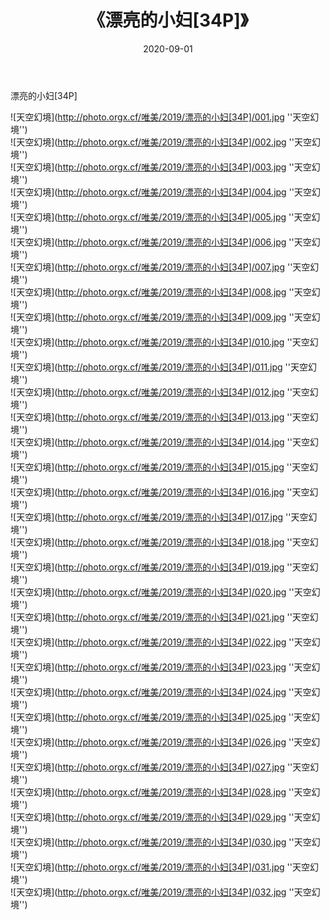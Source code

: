 ﻿---
layout: post
title:  《漂亮的小妇[34P]》
date:   2020-09-01
img: http://photo.orgx.cf/唯美/2019/漂亮的小妇[34P]/000.jpg
categories: [美女, 清纯, 唯美]
---

漂亮的小妇[34P]



![天空幻境](http://photo.orgx.cf/唯美/2019/漂亮的小妇[34P]/001.jpg ''天空幻境'') <br>
![天空幻境](http://photo.orgx.cf/唯美/2019/漂亮的小妇[34P]/002.jpg ''天空幻境'') <br>
![天空幻境](http://photo.orgx.cf/唯美/2019/漂亮的小妇[34P]/003.jpg ''天空幻境'') <br>
![天空幻境](http://photo.orgx.cf/唯美/2019/漂亮的小妇[34P]/004.jpg ''天空幻境'') <br>
![天空幻境](http://photo.orgx.cf/唯美/2019/漂亮的小妇[34P]/005.jpg ''天空幻境'') <br>
![天空幻境](http://photo.orgx.cf/唯美/2019/漂亮的小妇[34P]/006.jpg ''天空幻境'') <br>
![天空幻境](http://photo.orgx.cf/唯美/2019/漂亮的小妇[34P]/007.jpg ''天空幻境'') <br>
![天空幻境](http://photo.orgx.cf/唯美/2019/漂亮的小妇[34P]/008.jpg ''天空幻境'') <br>
![天空幻境](http://photo.orgx.cf/唯美/2019/漂亮的小妇[34P]/009.jpg ''天空幻境'') <br>
![天空幻境](http://photo.orgx.cf/唯美/2019/漂亮的小妇[34P]/010.jpg ''天空幻境'') <br>
![天空幻境](http://photo.orgx.cf/唯美/2019/漂亮的小妇[34P]/011.jpg ''天空幻境'') <br>
![天空幻境](http://photo.orgx.cf/唯美/2019/漂亮的小妇[34P]/012.jpg ''天空幻境'') <br>
![天空幻境](http://photo.orgx.cf/唯美/2019/漂亮的小妇[34P]/013.jpg ''天空幻境'') <br>
![天空幻境](http://photo.orgx.cf/唯美/2019/漂亮的小妇[34P]/014.jpg ''天空幻境'') <br>
![天空幻境](http://photo.orgx.cf/唯美/2019/漂亮的小妇[34P]/015.jpg ''天空幻境'') <br>
![天空幻境](http://photo.orgx.cf/唯美/2019/漂亮的小妇[34P]/016.jpg ''天空幻境'') <br>
![天空幻境](http://photo.orgx.cf/唯美/2019/漂亮的小妇[34P]/017.jpg ''天空幻境'') <br>
![天空幻境](http://photo.orgx.cf/唯美/2019/漂亮的小妇[34P]/018.jpg ''天空幻境'') <br>
![天空幻境](http://photo.orgx.cf/唯美/2019/漂亮的小妇[34P]/019.jpg ''天空幻境'') <br>
![天空幻境](http://photo.orgx.cf/唯美/2019/漂亮的小妇[34P]/020.jpg ''天空幻境'') <br>
![天空幻境](http://photo.orgx.cf/唯美/2019/漂亮的小妇[34P]/021.jpg ''天空幻境'') <br>
![天空幻境](http://photo.orgx.cf/唯美/2019/漂亮的小妇[34P]/022.jpg ''天空幻境'') <br>
![天空幻境](http://photo.orgx.cf/唯美/2019/漂亮的小妇[34P]/023.jpg ''天空幻境'') <br>
![天空幻境](http://photo.orgx.cf/唯美/2019/漂亮的小妇[34P]/024.jpg ''天空幻境'') <br>
![天空幻境](http://photo.orgx.cf/唯美/2019/漂亮的小妇[34P]/025.jpg ''天空幻境'') <br>
![天空幻境](http://photo.orgx.cf/唯美/2019/漂亮的小妇[34P]/026.jpg ''天空幻境'') <br>
![天空幻境](http://photo.orgx.cf/唯美/2019/漂亮的小妇[34P]/027.jpg ''天空幻境'') <br>
![天空幻境](http://photo.orgx.cf/唯美/2019/漂亮的小妇[34P]/028.jpg ''天空幻境'') <br>
![天空幻境](http://photo.orgx.cf/唯美/2019/漂亮的小妇[34P]/029.jpg ''天空幻境'') <br>
![天空幻境](http://photo.orgx.cf/唯美/2019/漂亮的小妇[34P]/030.jpg ''天空幻境'') <br>
![天空幻境](http://photo.orgx.cf/唯美/2019/漂亮的小妇[34P]/031.jpg ''天空幻境'') <br>
![天空幻境](http://photo.orgx.cf/唯美/2019/漂亮的小妇[34P]/032.jpg ''天空幻境'') <br>